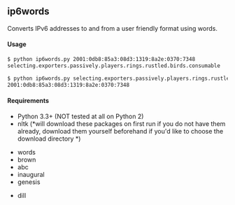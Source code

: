 ## ip6words

Converts IPv6 addresses to and from a user friendly format using words.

#### Usage

```bash
$ python ip6words.py 2001:0db8:85a3:08d3:1319:8a2e:0370:7348
selecting.exporters.passively.players.rings.rustled.birds.consumable

$ python ip6words.py selecting.exporters.passively.players.rings.rustled.birds.consumable
2001:0db8:85a3:08d3:1319:8a2e:0370:7348
```

#### Requirements

- Python 3.3+ (NOT tested at all on Python 2)
- nltk (*will download these packages on first run if you do not have them already, download them yourself beforehand if you'd like to choose the download directory *)
 + words
 + brown
 + abc
 + inaugural
 + genesis
- dill